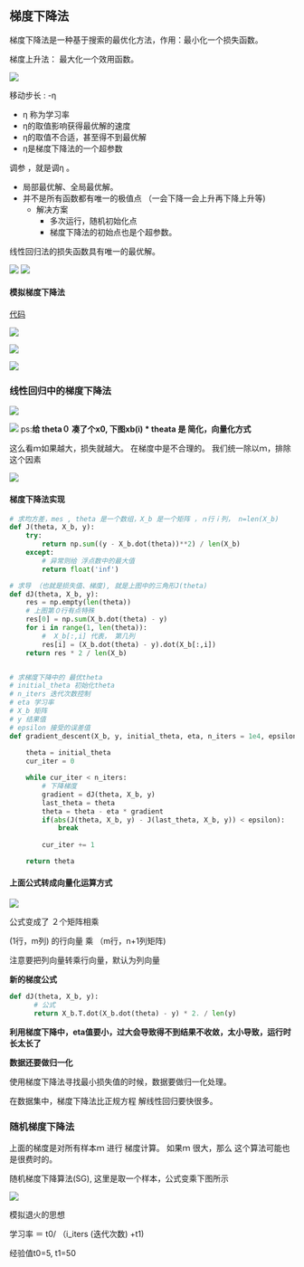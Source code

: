 ## 梯度下降法

梯度下降法是一种基于搜索的最优化方法，作用：最小化一个损失函数。

梯度上升法： 最大化一个效用函数。

![](images/ml_11.png)

移动步长 : -η

- η 称为学习率
- η的取值影响获得最优解的速度
- η的取值不合适，甚至得不到最优解
- η是梯度下降法的一个超参数


 调参 ，就是调η 。 

- 局部最优解、全局最优解。
- 并不是所有函数都有唯一的极值点 （一会下降一会上升再下降上升等)
  - 解决方案
    - 多次运行，随机初始化点
    - 梯度下降法的初始点也是个超参数。


线性回归法的损失函数具有唯一的最优解。




![](images/ml_13.png)
![](images/ml_14.png)


#### 模拟梯度下降法
[代码](gradientDescent/01-GradientDescentSimulations/01-GradientDescentSimulations.ipynb)



![](images/ml_15.png)


![](images/ml_16.png)

![](images/ml_12.png)

### 线性回归中的梯度下降法



![](images/ml_17.png)


![](images/ml_18.png)
ps:**给 theta０ 凑了个x0, 下图xb(i) * theata 是 简化，向量化方式**



这么看ｍ如果越大，损失就越大。 在梯度中是不合理的。 我们统一除以ｍ，排除这个因素


![](images/ml_19.png)


#### 梯度下降法实现

```python
# 求均方差，mes , theta 是一个数组，X_b 是一个矩阵 ，ｎ行ｉ列， n=len(X_b)
def J(theta, X_b, y):
    try:
        return np.sum((y - X_b.dot(theta))**2) / len(X_b)
    except:
        # 异常则给 浮点数中的最大值
        return float('inf')

# 求导 （也就是损失值、梯度), 就是上图中的三角形J(theta)
def dJ(theta, X_b, y):
    res = np.empty(len(theta))
    # 上图第０行有点特殊
    res[0] = np.sum(X_b.dot(theta) - y)
    for i in range(1, len(theta)):
        #  X_b[:,i] 代表， 第几列
        res[i] = (X_b.dot(theta) - y).dot(X_b[:,i])
    return res * 2 / len(X_b)


# 求梯度下降中的 最优theta 
# initial_theta 初始化theta
# n_iters 迭代次数控制
# eta 学习率
# X_b 矩阵
# y 结果值
# epsilon 接受的误差值
def gradient_descent(X_b, y, initial_theta, eta, n_iters = 1e4, epsilon=1e-8):
    
    theta = initial_theta
    cur_iter = 0

    while cur_iter < n_iters:
        # 下降梯度
        gradient = dJ(theta, X_b, y)
        last_theta = theta
        theta = theta - eta * gradient
        if(abs(J(theta, X_b, y) - J(last_theta, X_b, y)) < epsilon):
            break
            
        cur_iter += 1

    return theta
```




#### 上面公式转成向量化运算方式
![](images/ml_20.png)

公式变成了 ２个矩阵相乘 

(1行，m列) 的行向量  乘  （m行，n+1列矩阵)

注意要把列向量转乘行向量，默认为列向量

**新的梯度公式**
```python
def dJ(theta, X_b, y):
      # 公式
      return X_b.T.dot(X_b.dot(theta) - y) * 2. / len(y)
```



**利用梯度下降中，eta值要小，过大会导致得不到结果不收敛，太小导致，运行时长太长了** 

**数据还要做归一化**


使用梯度下降法寻找最小损失值的时候，数据要做归一化处理。 

在数据集中，梯度下降法比正规方程 解线性回归要快很多。 



### 随机梯度下降法

上面的梯度是对所有样本ｍ 进行 梯度计算。 如果ｍ 很大，那么 这个算法可能也是很费时的。

随机梯度下降算法(SG), 这里是取一个样本，公式变乘下图所示

![](images/ml_21.png)


模拟退火的思想 

学习率 ＝ t0/  （i_iters (迭代次数) +t1)  

经验值t0=5, t1=50


